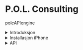 # P.O.L. Consulting
polcAPIengine 
<details>
  <summary>Introduksjon</summary>

## Integrasjons filosofi
![integrasjon_07](https://user-images.githubusercontent.com/16031302/198845916-c8b893d6-43c5-4454-9e49-5d5c8627ca21.png)

</details>

<details>
  <summary>Installasjon iPhone</summary>
</details>

<details>
  <summary>API</summary>

## post SAT, med Postman og manuell import i DeleNett
Før iPhone-app kobles mot polcAPIengine må 'Site Acceptance Test' utføres på alle post-apiene.
Postman brukes altså til å simulere iPhonens kommunikasjon mot polcAPIengine, deretter kjøres import i DeleNett. Hele poenget med SAT er å verifiserer at hver enkelt post-api gir et menigsfullt resultat i DeleNett.

### api-prefix
api-prefix må fremskaffes til bruk i Postman.  Den finner du ved å åpne polcAPIengine på lokal server (http://192.168.xxx) og gå til get_iphone_init apien.  Apien er listet rett under versjonen til polcAPIengine. 

![get-iPhone init](https://user-images.githubusercontent.com/16031302/198873801-f9ae04c6-8857-4139-846d-b60ee1766bc7.png)

Host elementet i JSON responsen peker mot din lokale polcAPIengine, merk at urlen slutter med en 'forward slash' /  Du skal ikke bruke lokal serveradresse av type http://192.168.xxx under disse testene, men altså den offisielle adressen gitt i host-elementet.
```
    {
        items: [
            {
                host: "https://github.com/qrv/polcAPIengine/",
                apple_id: "viggo@icloud.com",
                site_id: "Vazelina",
                user_id: "Viggo",
                user_email: "viggo@vazelina.no",
                img_height: 4032
            }
        ]
    }
```

### csv
post-apiene generer automagisk csv filer som brukes ved innlasting i DeleNett.  Bildene og csv-filene kan du se ved navigere til api-prefiksen med nettleseren din.



## post-img-deler 
Denne apien brukes til å laste inn bilder av deler.  Bildene vil lastes opp separat av iPhone appen derfor trenges det bare å testes med ett delenr og ett bilde.
  - url
    - api-prefix post-img-deler
  - header (delnummer fra qr/bar code)
    - setvalues=B123456
  - body (binary)
    - bilde av delen

## post-img-biler
Denne apien er lik post-img-deler men brukes til å laste opp bilder av biler.
  - url
    - api-prefix post-img-biler
  - header (delnummer fra qr/bar code)
    - setvalues=X123456
  - body (binary)
    - bilde av bilen

### Postman eksempel ved opplasting av bilder
![ShareX_Mk0AYUDtYO](https://user-images.githubusercontent.com/16031302/198852505-9ebe6d12-43d9-4798-8fdc-1beb07b8fd86.png)

![ShareX_VQkVmR4l9d](https://user-images.githubusercontent.com/16031302/198852516-323d1507-23a4-4539-a11a-ca695eb748b7.png)

</details>
